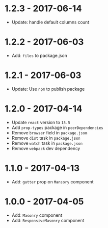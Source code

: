 # 1.2.3 - 2017-06-14

* Update: handle default columns count

# 1.2.2 - 2017-06-03

* Add: `files` to package.json

# 1.2.1 - 2017-06-03

* Update: Use `npm` to publish package

# 1.2.0 - 2017-04-14

* Update `react` version to `15.5`
* Add `prop-types` package in `peerDependencies`
* Remove `browser` field in `package.json`
* Remove `dist` task in `package.json`
* Remove `watch` task in `package.json`
* Remove `webpack` dev dependency

# 1.1.0 - 2017-04-13

* Add: `gutter` prop on `Mansory` component

# 1.0.0 - 2017-04-05

* Add: `Masonry` component
* Add: `ResponsiveMasonry` component
